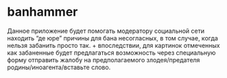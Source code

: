 # banhammer
Данное приложение будет помогать модератору социальной сети находить “де юре” причины для бана несогласных, в том случае, когда нельзя забанить просто так. + впоследствии, для картинок отмеченных как забаненные будет предлагаться возможность через специальную форму отправить жалобу на предполагаемого злодея/предателя родины/иноагента/вставьте слово.
